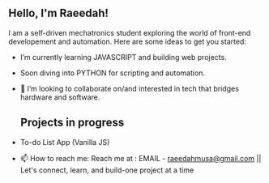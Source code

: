 ## Hello, I'm Raeedah!


I am a self-driven mechatronics student exploring the world of front-end developement and automation.
Here are some ideas to get you started:

- I’m currently learning JAVASCRIPT  and building web projects.
- Soon diving into PYTHON for scripting and automation.
- 👯 I’m looking to collaborate on/and interested in tech that bridges hardware and software.
  ## Projects in progress
- To-do List App (Vanilla JS)


  
- 📫 How to reach me: Reach me at : EMAIL - raeedahmusa@gmail.com || 
Let's connect, learn, and build-one project at a time
